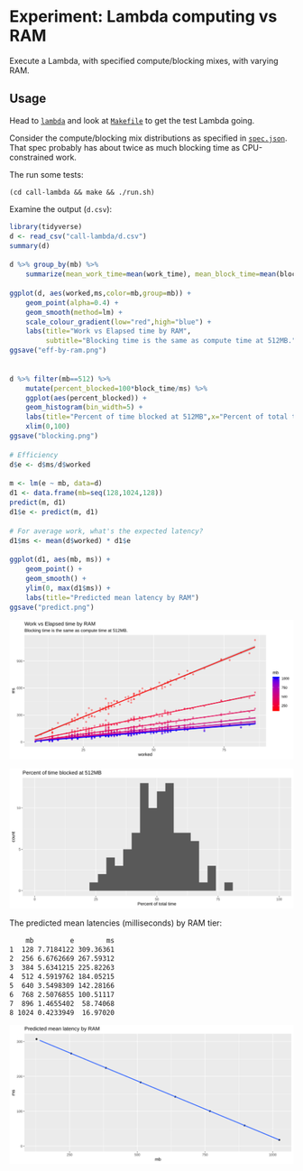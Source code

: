 # Experiment: Lambda computing vs RAM

Execute a Lambda, with specified compute/blocking mixes, with varying
RAM.

## Usage

Head to [`lambda`](lambda) and look at [`Makefile`](lambda/Makefile)
to get the test Lambda going.

Consider the compute/blocking mix distributions as specified in
[`spec.json`](spec.json).  That spec probably has about twice as much
blocking time as CPU-constrained work.

The run some tests:

```Shell
(cd call-lambda && make && ./run.sh)
```

Examine the output (`d.csv`):

```R
library(tidyverse)
d <- read_csv("call-lambda/d.csv")
summary(d)

d %>% group_by(mb) %>% 
	summarize(mean_work_time=mean(work_time), mean_block_time=mean(block_time))

ggplot(d, aes(worked,ms,color=mb,group=mb)) + 
	geom_point(alpha=0.4) + 
	geom_smooth(method=lm) + 
	scale_colour_gradient(low="red",high="blue") +
	labs(title="Work vs Elapsed time by RAM",
	     subtitle="Blocking time is the same as compute time at 512MB.")
ggsave("eff-by-ram.png")


d %>% filter(mb==512) %>% 
	mutate(percent_blocked=100*block_time/ms) %>% 
	ggplot(aes(percent_blocked)) + 
	geom_histogram(bin_width=5) + 
	labs(title="Percent of time blocked at 512MB",x="Percent of total time") + 
	xlim(0,100)
ggsave("blocking.png")

# Efficiency
d$e <- d$ms/d$worked

m <- lm(e ~ mb, data=d)
d1 <- data.frame(mb=seq(128,1024,128))
predict(m, d1)
d1$e <- predict(m, d1)

# For average work, what's the expected latency?
d1$ms <- mean(d$worked) * d1$e

ggplot(d1, aes(mb, ms)) + 
	geom_point() + 
	geom_smooth() + 
	ylim(0, max(d1$ms)) + 
	labs(title="Predicted mean latency by RAM")
ggsave("predict.png")
```

![graph](eff-by-ram.png)

![blocking](blocking.png)

The predicted mean latencies (milliseconds) by RAM tier:

```
    mb         e        ms
1  128 7.7184122 309.36361
2  256 6.6762669 267.59312
3  384 5.6341215 225.82263
4  512 4.5919762 184.05215
5  640 3.5498309 142.28166
6  768 2.5076855 100.51117
7  896 1.4655402  58.74068
8 1024 0.4233949  16.97020
```

![predict](predict.png)
